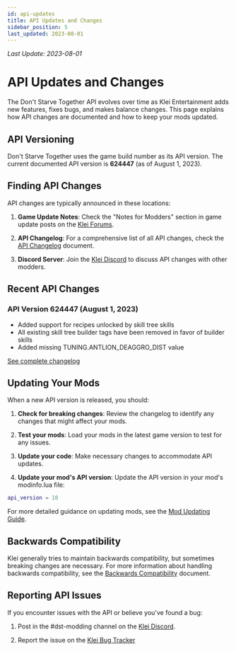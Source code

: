 ```yaml
---
id: api-updates
title: API Updates and Changes
sidebar_position: 5
last_updated: 2023-08-01
---
```

*Last Update: 2023-08-01*
# API Updates and Changes

The Don't Starve Together API evolves over time as Klei Entertainment adds new features, fixes bugs, and makes balance changes. This page explains how API changes are documented and how to keep your mods updated.

## API Versioning

Don't Starve Together uses the game build number as its API version. The current documented API version is **624447** (as of August 1, 2023).

## Finding API Changes

API changes are typically announced in these locations:

1. **Game Update Notes**: Check the "Notes for Modders" section in game update posts on the [Klei Forums](https://forums.kleientertainment.com/game-updates/dst/).

2. **API Changelog**: For a comprehensive list of all API changes, check the [API Changelog](api-changelog.md) document.

3. **Discord Server**: Join the [Klei Discord](https://discord.gg/klei) to discuss API changes with other modders.

## Recent API Changes

### API Version 624447 (August 1, 2023)
- Added support for recipes unlocked by skill tree skills
- All existing skill tree builder tags have been removed in favor of builder skills
- Added missing TUNING.ANTLION_DEAGGRO_DIST value

[See complete changelog](api-changelog.md)

## Updating Your Mods

When a new API version is released, you should:

1. **Check for breaking changes**: Review the changelog to identify any changes that might affect your mods.

2. **Test your mods**: Load your mods in the latest game version to test for any issues.

3. **Update your code**: Make necessary changes to accommodate API updates.

4. **Update your mod's API version**: Update the API version in your mod's modinfo.lua file:

```lua
api_version = 10
```

For more detailed guidance on updating mods, see the [Mod Updating Guide](mod-updating-guide.md).

## Backwards Compatibility

Klei generally tries to maintain backwards compatibility, but sometimes breaking changes are necessary. For more information about handling backwards compatibility, see the [Backwards Compatibility](backwards-compatibility.md) document.

## Reporting API Issues

If you encounter issues with the API or believe you've found a bug:

1. Post in the #dst-modding channel on the [Klei Discord](https://discord.gg/klei).

2. Report the issue on the [Klei Bug Tracker](https://forums.kleientertainment.com/klei-bug-tracker/dont-starve-together/) 

